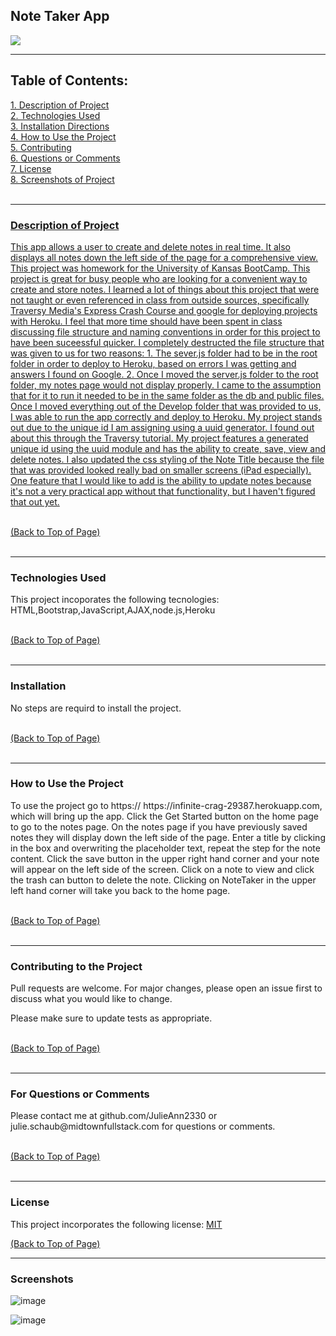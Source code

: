 <body>
<div id = "top">

<h2>Note Taker App</h2> <a href="#license"><img src= "https://img.shields.io/badge/License-MIT-blue.svg"></a><br>

<hr color= "slateblue" noshade>

<h2>Table of Contents:</h2>
<a href="#description" class="contents">1. Description of Project</><br>
<a href="#technology" class="contents">2. Technologies Used</a><br>
<a href="#installation" class="contents">3. Installation Directions</a><br>
<a href="#use" class="contents">4. How to Use the Project</a><br>
<a href="#contributors" class="contents">5. Contributing</a><br> 
<a href="#questions" class="contents">6. Questions or Comments</a><br>
<a href="#license" class="contents">7. License</a><br>
<a href="#screenshot" class="contents">8. Screenshots of Project</><br>
<br>

<hr color= "slateblue" noshade>

<h3 id='description'>Description of Project</h3>
<p>This app allows a user to create and delete notes in real time. It also displays all notes down the left side of the page for a comprehensive view. This project was homework for the University of Kansas BootCamp. This project is great for busy people who are looking for a convenient way to create and store notes. I learned a lot of things about this project that were not taught or even referenced in class from outside sources, specifically Traversy Media's Express Crash Course and google for deploying projects with Heroku. I feel that more time should have been spent in class discussing file structure and naming conventions in order for this project to have been suceessful quicker. I completely destructed the file structure that was given to us for two reasons: 1. The sever.js folder had to be in the root folder in order to deploy to Heroku, based on errors I was getting and answers I found on Google. 2. Once I moved the server.js folder to the root folder, my notes page would not display properly. I came to the assumption that for it to run it needed to be in the same folder as the db and public files. Once I moved everything out of the Develop folder that was provided to us, I was able to run the app correctly and deploy to Heroku.  My project stands out due to the unique id I am assigning using a uuid generator. I found out about this through the Traversy tutorial. My project features a generated unique id using the uuid module and has the ability to create, save, view and delete notes. I also updated the css styling of the Note Title because the file that was provided looked really bad on smaller screens (iPad especially). One feature that I would like to add is the ability to update notes because it's not a very practical app without that functionality, but I haven't figured that out yet.</p><br>
<a href="#top" id="start">(Back to Top of Page)</a><br>
<br>
<hr color= "slateblue" noshade>

<h3 id='techology'>Technologies Used</h3>
<p>This project incoporates the following tecnologies:<br>
HTML,Bootstrap,JavaScript,AJAX,node.js,Heroku</p><br>
<a href="#top" id="start">(Back to Top of Page)</a><br>
<br>
<hr color= "slateblue" noshade>

<h3 id='installation'>Installation</h3>
<p>No steps are requird to install the project.</p><br>
<a href="#top" id="start">(Back to Top of Page)</a><br>
<br>
<hr color= "slateblue" noshade>

<h3 id='use'>How to Use the Project</h3>
<p>To use the project go to https:// https://infinite-crag-29387.herokuapp.com, which will bring up the app. Click the Get Started button on the home page to go to the notes page. On the notes page if you have previously saved notes they will display down the left side of the page. Enter a title by clicking in the box and overwriting the placeholder text, repeat the step for the note content. Click the save button in the upper right hand corner and your note will appear on the left side of the screen. Click on a note to view and click the trash can button to delete the note. Clicking on NoteTaker in the upper left hand corner will take you back to the home page.</p><br>
<a href="#top" id="start">(Back to Top of Page)</a><br>
<br>
<hr color= "slateblue" noshade>

<h3 id='contributors'>Contributing to the Project</h3>
<p>Pull requests are welcome. For major changes, please open an issue first to discuss what you would like to change.

Please make sure to update tests as appropriate.</p><br>
<a href="#top" id="start">(Back to Top of Page)</a><br>
<br>
<hr color= "slateblue" noshade>

<h3 id='questions'>For Questions or Comments</h3>
<p>Please contact me at github.com/JulieAnn2330 or julie.schaub@midtownfullstack.com for questions or comments.</p><br>
<a href="#top" id="start">(Back to Top of Page)</a><br>
<br>
<hr color= "slateblue" noshade>

<h3 id='license'>License</h3>
<p>This project incorporates the following license: <a href="https://opensource.org/licenses/MIT">MIT</a></p>
<a href="#top" id="start">(Back to Top of Page)</a><br>

<hr color= "slateblue" noshade>

<h3 id='screenshot'>Screenshots</h3>
    
</body>
</html> 

![image](https://user-images.githubusercontent.com/64329660/90984316-bb825980-e539-11ea-9740-c4030b243ae5.png)

![image](https://user-images.githubusercontent.com/64329660/90984358-f71d2380-e539-11ea-8e8e-99415593359b.png)
